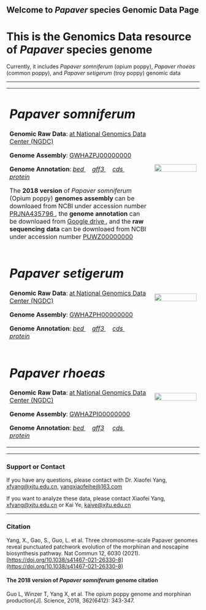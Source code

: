 ## Welcome to _Papaver_ species Genomic Data Page

# This is the Genomics Data resource of _Papaver_ species genome

Currently, it includes _Papaver somniferum_ (opium poppy), _Papaver rhoeas_ (common poppy), and _Papaver setigerum_ (troy poppy) genomic data

---
<div>
<table border="0">
  <tr>
    <td width="75%">
      <h1><i>Papaver somniferum</i></h1>
      <p><b>Genomic Raw Data</b>: <a href = "https://bigd.big.ac.cn"> at National Genomics Data Center (NGDC)</a></p>
      <p><b>Genome Assembly</b>: <a href = "https://bigd.big.ac.cn/search/?dbId=&q=GWHAZPJ00000000"> GWHAZPJ00000000 </a></p>
      <p><b>Genome Annotation</b>: 
           <a href = "https://github.com/xjtu-omics/Papaver-Genomics/raw/main/Papaver_somniferum/Papaver_somniferum.gene.bed.tar.gz" download="Papaver_somniferum.gene.bed.tar.gz"> <i>bed</i> </a> &nbsp;&nbsp;&nbsp;
            <a href = "https://github.com/xjtu-omics/Papaver-Genomics/raw/main/Papaver_somniferum/Papaver_somniferum.gene.gff3.tar.gz" download="Papaver_somniferum.gene.gff3.tar.gz"> <i>gff3</i> </a> &nbsp;&nbsp;&nbsp;
             <a href = "https://github.com/xjtu-omics/Papaver-Genomics/raw/main/Papaver_somniferum/Papaver_somniferum.cds.tar.gz" download="Papaver_somniferum.cds.tar.gz"> <i>cds</i> </a>  &nbsp;&nbsp;&nbsp;
        <a href = "https://github.com/xjtu-omics/Papaver-Genomics/raw/main/Papaver_somniferum/Papaver_somniferum.pep.tar.gz" download="Papaver_somniferum.pep.tar.gz"> <i>protein</i> </a> </p> 
      <p>The <b>2018 version </b> of <i>Papaver somniferum</i> (Opium poppy) <b>genomes assembly </b> can be downloaed from NCBI under accession number <a href = "https://www.ncbi.nlm.nih.gov/genome/12819"> PRJNA435796  </a>, the <b>genome annotation </b> can be downloaed from <a href = "https://drive.google.com/drive/folders/1EbvADcWflXQIuFcAukUs5TVDPfq81YrO"> Google drive </a>, and the <b> raw sequencing data </b> can be downloaed from NCBI under accession number <a href = "https://www.ncbi.nlm.nih.gov/Traces/wgs/PUWZ01"> PUWZ00000000 </a> </p>
    </td>
    <td width="25%">
      <img src="image/opium_poppy.png" width="100%">
    </td>
  </tr>
  
  <tr>
    <td width="75%">
      <h1><i>Papaver setigerum</i></h1>
      <p><b>Genomic Raw Data</b>: <a href = "https://bigd.big.ac.cn"> at National Genomics Data Center (NGDC)</a></p>
      <p><b>Genome Assembly</b>: <a href = "https://bigd.big.ac.cn/search/?dbId=&q=GWHAZPH00000000"> GWHAZPH00000000 </a></p>
      <p><b>Genome Annotation</b>: <a href = "https://github.com/xjtu-omics/Papaver-Genomics/raw/main/Papaver_setigerum/Papaver_setigerum.gene.bed.tar.gz" download="Papaver_setigerum.gene.bed.tar.gz"> <i>bed</i> </a>  &nbsp;&nbsp;&nbsp;
       <a href = "https://github.com/xjtu-omics/Papaver-Genomics/raw/main/Papaver_setigerum/Papaver_setigerum.gene.gff3.tar.gz" download="Papaver_setigerum.gene.gff3.tar.gz"> <i>gff3</i> </a>  &nbsp;&nbsp;&nbsp;
       <a href = "https://github.com/xjtu-omics/Papaver-Genomics/raw/main/main/Papaver_setigerum/Papaver_setigerum.cds.tar.gz" download="Papaver_setigerum.cds.tar.gz"> <i>cds</i> </a> &nbsp;&nbsp;&nbsp;
       <a href = "https://github.com/xjtu-omics/Papaver-Genomics/raw/main/Papaver_setigerum/Papaver_setigerum.pep.tar.gz" download="Papaver_setigerum.pep.tar.gz"> <i>protein</i> </a> </p>
    </td>
    <td width="25%">
      <img src="image/setigerum.png" width="100%">
    </td>
  </tr>
  <tr>
    <td width="75%">
      <h1><i>Papaver rhoeas</i></h1>
      <p><b>Genomic Raw Data</b>: <a href = "https://bigd.big.ac.cn"> at National Genomics Data Center (NGDC)</a></p>
      <p><b>Genome Assembly</b>: <a href = "https://bigd.big.ac.cn/search/?dbId=&q=GWHAZPI00000000"> GWHAZPI00000000 </a></p>
      <p><b>Genome Annotation</b>: <a href = "https://github.com/xjtu-omics/Papaver-Genomics/raw/main/Papaver_rhoeas/Papaver_rhoeas.gene.bed.tar.gz" download="Papaver_rhoeas.gene.bed.tar.gz"> <i>bed</i> </a>  &nbsp;&nbsp;&nbsp;
      <a href = "https://github.com/xjtu-omics/Papaver-Genomics/raw/main/Papaver_rhoeas/Papaver_rhoeas.gene.gff3.tar.gz" download="Papaver_rhoeas.gene.gff3.tar.gz"> <i>gff3</i></a> &nbsp;&nbsp;&nbsp;
      <a href = "https://github.com/xjtu-omics/Papaver-Genomics/raw/main/Papaver_rhoeas/Papaver_rhoeas.cds.tar.gz" download="Papaver_rhoeas.cds.tar.gz"> <i>cds</i> </a> &nbsp;&nbsp;&nbsp;
      <a href = "https://github.com/xjtu-omics/Papaver-Genomics/raw/main/Papaver_rhoeas/Papaver_rhoeas.pep.tar.gz" download="Papaver_rhoeas.pep.tar.gz"> <i>protein</i> </a></p>
    </td>
    <td width="25%">
      <img src="image/rhoeas.png" width="100%">
    </td>
  </tr>
</table>
</div>


---
### Support or Contact
If you have any questions, please contact with Dr. Xiaofei Yang, [xfyang@xjtu.edu.cn](xfyang@xjtu.edu.cn), [yangxiaofeihe@163.com](yangxiaofeihe@163.com)

If you want to analyze these data, please contact Xiaofei Yang, [xfyang@xjtu.edu.cn](xfyang@xjtu.edu.cn) or Kai Ye, [kaiye@xjtu.edu.cn](kaiye@xjtu.edu.cn)

---
### Citation
Yang, X., Gao, S., Guo, L. et al. Three chromosome-scale Papaver genomes reveal punctuated patchwork evolution of the morphinan and noscapine biosynthesis pathway. Nat Commun 12, 6030 (2021). [https://doi.org/10.1038/s41467-021-26330-8](https://doi.org/10.1038/s41467-021-26330-8)

#### The 2018 version of <i> Papaver somniferum </i> genome citation
Guo L, Winzer T, Yang X, et al. The opium poppy genome and morphinan production[J]. Science, 2018, 362(6412): 343-347.
